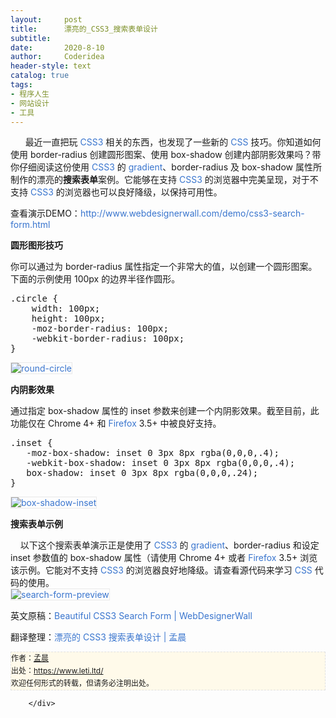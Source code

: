 ```yaml
---
layout:     post
title:      漂亮的_CSS3_搜索表单设计
subtitle:   
date:       2020-8-10
author:     Coderidea
header-style: text
catalog: true
tags:
- 程序人生
- 网站设计
- 工具
--- 
```

<div class="postBody">
			<div id="cnblogs_post_body" class="blogpost-body"><p style="margin-left:0px;">      最近一直把玩 <a href="https://www.leti.ltd/archive/2011/10/02/2196973.html" style="color:#3975ce;text-decoration:none;"><span style="color:#3975ce;">CSS3</span> </a>相关的东西，也发现了一些新的 <span style="color:#3975ce;">CSS</span> 技巧。你知道如何使用 border-radius 创建圆形图案、使用 box-shadow 创建内部阴影效果吗？带你仔细阅读这份使用 <span class="bm_keywordlink"><span style="color:#3975ce;">CSS3</span></span> 的 <span style="color:#3975ce;">gradient</span>、border-radius 及 box-shadow 属性所制作的漂亮的<strong>搜索表单</strong>案例。它能够在支持<a href="https://www.leti.ltd/archive/2011/10/02/2196973.html" style="color:#3975ce;text-decoration:none;"> <span style="color:#3975ce;">CSS3</span> </a>的浏览器中完美呈现，对于不支持<a href="https://www.leti.ltd/archive/2011/10/02/2196973.html" style="color:#3975ce;text-decoration:none;"> <span style="color:#3975ce;">CSS3</span></a> 的浏览器也可以良好降级，以保持可用性。</p>
<p style="margin-left:0px;">查看演示DEMO：<a href="http://www.webdesignerwall.com/demo/css3-search-form.html" style="color:#3975ce;text-decoration:none;">http://www.webdesignerwall.com/demo/css3-search-form.html</a></p>
<p style="margin-left:0px;"><strong style="font-style:normal;font-weight:bold;">圆形图形技巧</strong></p>
<p style="margin-left:0px;">你可以通过为 border-radius 属性指定一个非常大的值，以创建一个圆形图案。下面的示例使用 100px 的边界半径作圆形。</p>
<pre>.circle {
	width: 100px;
	height: 100px;
	-moz-border-radius: 100px;
	-webkit-border-radius: 100px;
}
</pre>
<p style="margin-left:0px;"><a href="http://www.webdesignerwall.com/demo/circle-and-box-shadow-inset.html" style="color:#3975ce;text-decoration:none;"><img src="http://www.webdesignerwall.com/wp-content/uploads/2010/05/round-circle.gif" alt="round-circle" style="border-style:solid;border-color:#e9e9e9;border-width:1px;" /></a></p>
<p style="margin-left:0px;"><strong style="font-style:normal;font-weight:bold;">内阴影效果</strong></p>
<p style="margin-left:0px;">通过指定 box-shadow 属性的 inset 参数来创建一个内阴影效果。截至目前，此功能仅在 Chrome 4+ 和 <span class="bm_keywordlink"><a href="http://www.mangguo.org/tag/firefox" style="color:#3975ce;text-decoration:none;">Firefox</a></span> 3.5+ 中被良好支持。</p>
<pre>.inset {
   -moz-box-shadow: inset 0 3px 8px rgba(0,0,0,.4);
   -webkit-box-shadow: inset 0 3px 8px rgba(0,0,0,.4);
   box-shadow: inset 0 3px 8px rgba(0,0,0,.24);
}
</pre>
<p style="margin-left:0px;"><a href="http://www.webdesignerwall.com/demo/circle-and-box-shadow-inset.html" style="color:#3975ce;text-decoration:none;"><img src="http://www.webdesignerwall.com/wp-content/uploads/2010/05/box-shadow-inset.gif" alt="box-shadow-inset" style="border-style:solid;border-color:#e9e9e9;border-width:1px;" /></a></p>
<p style="margin-left:0px;"><strong style="font-style:normal;font-weight:bold;">搜索表单示例</strong></p>
<p style="margin-left:0px;">    以下这个搜索表单演示正是使用了 <span style="color:#3975ce;">CSS3</span> 的 <span style="color:#3975ce;">gradient</span>、border-radius 和设定 inset 参数值的 box-shadow 属性（请使用 Chrome 4+ 或者 <span class="bm_keywordlink"><span style="color:#3975ce;">Firefox</span></span> 3.5+ 浏览该示例。它能对不支持 <span style="color:#3975ce;">CSS3</span> 的浏览器良好地降级。请查看源代码来学习 <span style="color:#3975ce;">CSS</span> 代码的使用。<br /><a href="http://www.webdesignerwall.com/demo/css3-search-form.html" style="color:#3975ce;text-decoration:none;"><img src="http://www.webdesignerwall.com/wp-content/uploads/2010/05/search-form-preview.gif" alt="search-form-preview" style="border-style:solid;border-color:#e9e9e9;border-width:1px;" /></a></p>
<p style="margin-left:0px;">英文原稿：<a href="http://www.webdesignerwall.com/tutorials/beautiful-css3-search-form/" style="color:#3975ce;text-decoration:none;">Beautiful CSS3 Search Form | WebDesignerWall</a></p>
<p style="margin-left:0px;"><a href="http://www.webdesignerwall.com/tutorials/beautiful-css3-search-form/" style="color:#3975ce;text-decoration:none;"></a> 翻译整理：<a href="https://www.leti.ltd/archive/2011/10/01/2196971.html%20" style="color:#3975ce;text-decoration:none;">漂亮的 CSS3 搜索表单设计</a><span style="color:#3975ce;"> | <a href="https://www.leti.ltd/" style="color:#3975ce;text-decoration:none;">孟晨</a></span></p>
<p style="margin-left:0px;"></p>
<p>


</p>
<div id="ckepop">
<div></div>
<div style="clear:both;"></div>
</div>
<div>
<p id="PSignature" style="line-height:20px;background:#FFFAEA no-repeat 2% 50%;font-size:12px;border:#e0e0e0 1px dashed;">作者：<a href="https://www.leti.ltd/">孟晨</a> <br /> 出处：<a href="https://www.leti.ltd/">https://www.leti.ltd/</a> <br />欢迎任何形式的转载，但请务必注明出处。</p>
</div></div><div id="MySignature"></div>
<div class="clear"></div>
<div id="blog_post_info_block">
<div id="BlogPostCategory"></div>
<div id="EntryTag"></div>
<div id="blog_post_info">
</div>
<div class="clear"></div>
<div id="post_next_prev"></div>
</div>


		</div>